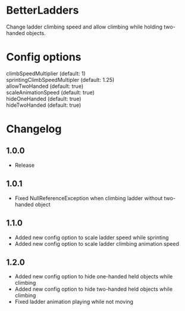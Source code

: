 # BetterLadders
Change ladder climbing speed and allow climbing while holding two-handed objects.

# Config options
climbSpeedMultiplier (default: 1)\
sprintingClimbSpeedMultipler (default: 1.25)\
allowTwoHanded (default: true)\
scaleAnimationSpeed (default: true)\
hideOneHanded (default: true)\
hideTwoHanded (default: true)

# Changelog
## 1.0.0
- Release
## 1.0.1
- Fixed NullReferenceException when climbing ladder without two-handed object
## 1.1.0
- Added new config option to scale ladder speed while sprinting
- Added new config option to scale ladder climbing animation speed
## 1.2.0
- Added new config option to hide one-handed held objects while climbing
- Added new config option to hide two-handed held objects while climbing
- Fixed ladder animation playing while not moving